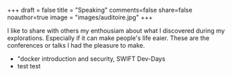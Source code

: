 +++
draft = false
title = "Speaking"
comments=false
share=false
noauthor=true
image = "images/auditoire.jpg"
+++

I like to share with others my enthousiam about what I discovered during my explorations. Especially if it can make people's life eaier. These are the conferences or talks I had the pleasure to make.  

* "docker introduction and security, SWIFT Dev-Days
* test test